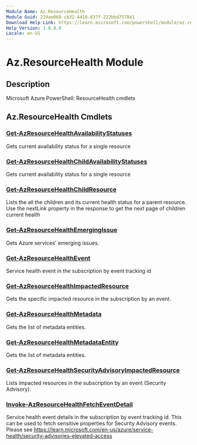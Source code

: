 ```yaml
---
Module Name: Az.ResourceHealth
Module Guid: 229ae068-cb32-4410-837f-222bb4757841
Download Help Link: https://learn.microsoft.com/powershell/module/az.resourcehealth
Help Version: 1.0.0.0
Locale: en-US
---
```


# Az.ResourceHealth Module
## Description
Microsoft Azure PowerShell: ResourceHealth cmdlets

## Az.ResourceHealth Cmdlets
### [Get-AzResourceHealthAvailabilityStatuses](Get-AzResourceHealthAvailabilityStatuses.md)
Gets current availability status for a single resource

### [Get-AzResourceHealthChildAvailabilityStatuses](Get-AzResourceHealthChildAvailabilityStatuses.md)
Gets current availability status for a single resource

### [Get-AzResourceHealthChildResource](Get-AzResourceHealthChildResource.md)
Lists the all the children and its current health status for a parent resource.
Use the nextLink property in the response to get the next page of children current health

### [Get-AzResourceHealthEmergingIssue](Get-AzResourceHealthEmergingIssue.md)
Gets Azure services' emerging issues.

### [Get-AzResourceHealthEvent](Get-AzResourceHealthEvent.md)
Service health event in the subscription by event tracking id

### [Get-AzResourceHealthImpactedResource](Get-AzResourceHealthImpactedResource.md)
Gets the specific impacted resource in the subscription by an event.

### [Get-AzResourceHealthMetadata](Get-AzResourceHealthMetadata.md)
Gets the list of metadata entities.

### [Get-AzResourceHealthMetadataEntity](Get-AzResourceHealthMetadataEntity.md)
Gets the list of metadata entities.

### [Get-AzResourceHealthSecurityAdvisoryImpactedResource](Get-AzResourceHealthSecurityAdvisoryImpactedResource.md)
Lists impacted resources in the subscription by an event (Security Advisory).

### [Invoke-AzResourceHealthFetchEventDetail](Invoke-AzResourceHealthFetchEventDetail.md)
Service health event details in the subscription by event tracking id.
This can be used to fetch sensitive properties for Security Advisory events.
Please see https://learn.microsoft.com/en-us/azure/service-health/security-advisories-elevated-access

